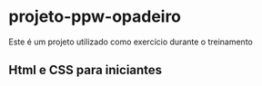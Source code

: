 # projeto-ppw-opadeiro
Este é um projeto utilizado como exercício durante o treinamento
## Html e CSS para iniciantes
